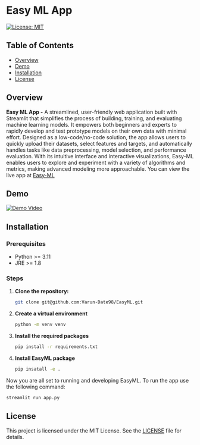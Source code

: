 # Easy ML App

[![License: MIT](https://img.shields.io/badge/License-MIT-yellow.svg)](LICENSE)

## Table of Contents

- [Overview](#overview)
- [Demo](#demo)
- [Installation](#installation)
- [License](#license)

## Overview

**Easy ML App -** A streamlined, user-friendly web application built with Streamlit that simplifies the process of building, training, and evaluating machine learning models. It empowers both beginners and experts to rapidly develop and test prototype models on their own data with minimal effort. Designed as a low-code/no-code solution, the app allows users to quickly upload their datasets, select features and targets, and automatically handles tasks like data preprocessing, model selection, and performance evaluation. With its intuitive interface and interactive visualizations, Easy-ML enables users to explore and experiment with a variety of algorithms and metrics, making advanced modeling more approachable. You can view the live app at [Easy-ML](https://easy-ml.streamlit.app/)


## Demo
[![Demo Video](https://youtu.be/tuhsSEe3IRY/maxresdefault.jpg)](https://youtu.be/tuhsSEe3IRY)

## Installation

### Prerequisites

- Python >= 3.11
- JRE >= 1.8

### Steps

1. **Clone the repository:**
   ```bash
   git clone git@github.com:Varun-Date98/EasyML.git

2. **Create a virtual environment**
   ```bash
   python -m venv venv
   
3. **Install the required packages**
   ```bash
   pip install -r requirements.txt

4. **Install EasyML package**
   ```bash
   pip insatall -e .

Now you are all set to running and developing EasyML. To run the app use the following command:
   ```bash
   streamlit run app.py
   ```

## License
This project is licensed under the MIT License. See the [LICENSE](LICENSE) file for details.

